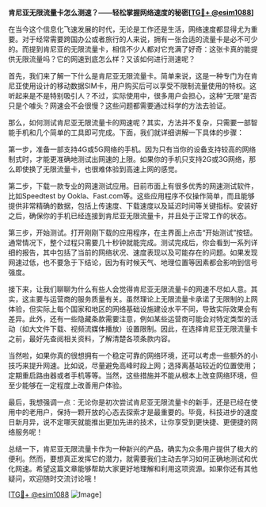 **肯尼亚无限流量卡怎么测速？——轻松掌握网络速度的秘密[[TG💪+ @esim1088](https://t.me/s/esim1088)]**

在当今这个信息化飞速发展的时代，无论是工作还是生活，网络速度都显得尤为重要。对于经常需要跨国办公或者旅行的人来说，拥有一张合适的流量卡是必不可少的。而提到肯尼亚的无限流量卡，相信不少人都对它充满了好奇：这张卡真的能提供无限流量吗？它的网速到底怎么样？又该如何进行测速呢？

首先，我们来了解一下什么是肯尼亚无限流量卡。简单来说，这是一种专门为在肯尼亚使用设计的移动数据SIM卡，用户购买后可以享受不限制流量使用的特权。这听起来是不是特别吸引人？不过，实际使用中，很多用户会担心，这种“无限”是否只是个噱头？网速会不会很慢？这些问题都需要通过科学的方法去验证。

那么，如何测试肯尼亚无限流量卡的网速呢？其实，方法并不复杂，只需要一部智能手机和几个简单的工具即可完成。下面，我们就详细讲解一下具体的步骤：

第一步，准备一部支持4G或5G网络的手机。因为只有当你的设备支持较高的网络制式时，才能更准确地测试出网速的上限。如果你的手机只支持2G或3G网络，那么即使换了无限流量卡，也很难体验到高速上网的感觉。

第二步，下载一款专业的网速测试应用。目前市面上有很多优秀的网速测试软件，比如Speedtest by Ookla、Fast.com等。这些应用程序不仅操作简单，而且能够提供非常精确的数据，包括上传速度、下载速度以及延迟时间等关键指标。安装好之后，确保你的手机已经连接到肯尼亚无限流量卡，并且处于正常工作的状态。

第三步，开始测试。打开刚刚下载的应用程序，在主界面上点击“开始测试”按钮。通常情况下，整个过程只需要几十秒钟就能完成。测试完成后，你会看到一系列详细的报告，其中包括了当前的网络状况、速度表现以及可能存在的问题。如果发现网速过低，也不要急于下结论，因为有时候天气、地理位置等因素都会影响到信号强度。

接下来，让我们聊聊为什么有些人会觉得肯尼亚无限流量卡的网速不尽如人意。其实，这主要与运营商的服务质量有关。虽然理论上无限流量卡承诺了无限制的上网体验，但实际上每个国家和地区的网络基础设施建设水平不同，导致实际效果会有差异。此外，还有一些隐藏条款需要注意，例如某些运营商可能会对特定类型的活动（如大文件下载、视频流媒体播放）设置限制。因此，在选择肯尼亚无限流量卡之前，最好先查阅相关资料，了解清楚各项条款内容。

当然啦，如果你真的很想拥有一个稳定可靠的网络环境，还可以考虑一些额外的小技巧来提升网速。比如说，尽量避免高峰时段上网；选择离基站较近的位置使用；定期重启路由器或者手机等等。当然，这些措施并不能从根本上改变网络环境，但至少能够在一定程度上改善用户体验。

最后，我想强调一点：无论你是初次尝试肯尼亚无限流量卡的新手，还是已经在使用中的老用户，保持一颗开放的心态去探索才是最重要的。毕竟，科技进步的速度日新月异，说不定哪天就能推出更加先进的技术，让你享受到更快捷、更便捷的网络服务呢！

总结一下，肯尼亚无限流量卡作为一种新兴的产品，确实为众多用户提供了极大的便利。然而，要想真正发挥它的潜力，就需要我们主动去学习如何正确地测试和优化网速。希望这篇文章能够帮助大家更好地理解和利用这项资源。如果你还有其他疑问，欢迎随时交流讨论哦！

[[TG💪+ @esim1088](https://t.me/s/esim1088) ![Image](https://i.postimg.cc/4NQfJmqS/Snipaste-2025-05-13-00-14-12.png)]